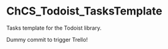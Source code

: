# ChCS_Todoist_TasksTemplate
Tasks template for the Todoist library.

Dummy commit to trigger Trello!

